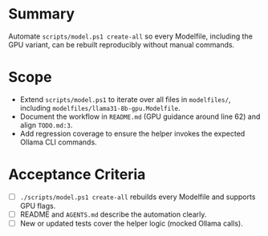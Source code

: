 # Summary
Automate `scripts/model.ps1 create-all` so every Modelfile, including the GPU variant, can be rebuilt reproducibly without manual commands.

# Scope
- Extend `scripts/model.ps1` to iterate over all files in `modelfiles/`, including `modelfiles/llama31-8b-gpu.Modelfile`.
- Document the workflow in `README.md` (GPU guidance around line 62) and align `TODO.md:3`.
- Add regression coverage to ensure the helper invokes the expected Ollama CLI commands.

# Acceptance Criteria
- [ ] `./scripts/model.ps1 create-all` rebuilds every Modelfile and supports GPU flags.
- [ ] README and `AGENTS.md` describe the automation clearly.
- [ ] New or updated tests cover the helper logic (mocked Ollama calls).
